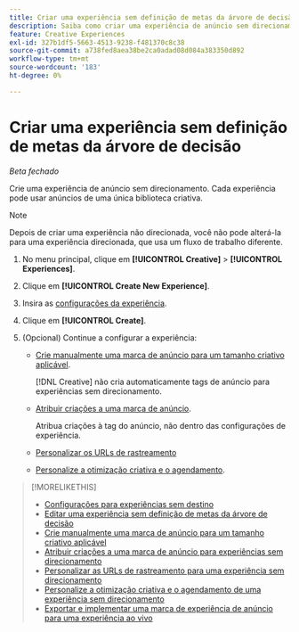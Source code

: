 ```yaml
---
title: Criar uma experiência sem definição de metas da árvore de decisão
description: Saiba como criar uma experiência de anúncio sem direcionamento.
feature: Creative Experiences
exl-id: 327b1df5-5663-4513-9238-f481370c8c38
source-git-commit: a738fed8aea38be2ca0adad08d084a383350d892
workflow-type: tm+mt
source-wordcount: '183'
ht-degree: 0%

---
```


# Criar uma experiência sem definição de metas da árvore de decisão

*Beta fechado*

Crie uma experiência de anúncio sem direcionamento. Cada experiência pode usar anúncios de uma única biblioteca criativa.

>[!NOTE]
>
> Depois de criar uma experiência não direcionada, você não pode alterá-la para uma experiência direcionada, que usa um fluxo de trabalho diferente.

1. No menu principal, clique em **[!UICONTROL Creative]** > **[!UICONTROL Experiences]**.

1. Clique em **[!UICONTROL Create New Experience]**.

1. Insira as [configurações da experiência](experience-settings-no-targeting.md).

1. Clique em **[!UICONTROL Create]**.

1. (Opcional) Continue a configurar a experiência:

   * [Crie manualmente uma marca de anúncio para um tamanho criativo aplicável](experience-tag-create-manually.md).

     [!DNL Creative] não cria automaticamente tags de anúncio para experiências sem direcionamento.

   * [Atribuir criações a uma marca de anúncio](experience-tag-assign-creatives.md).

     Atribua criações à tag do anúncio, não dentro das configurações de experiência.

   * [Personalizar os URLs de rastreamento](experience-tracking-urls-no-targeting.md)

   * [Personalize a otimização criativa e o agendamento](experience-optimization-scheduling-no-targeting.md).

>[!MORELIKETHIS]
>
>* [Configurações para experiências sem destino](experience-settings-no-targeting.md)
>* [Editar uma experiência sem definição de metas da árvore de decisão](experience-edit-no-targeting.md)
>* [Crie manualmente uma marca de anúncio para um tamanho criativo aplicável](/help/creative/experiences/experience-tag-create-manually.md)
>* [Atribuir criações a uma marca de anúncio para experiências sem direcionamento](experience-tag-assign-creatives.md)
>* [Personalizar as URLs de rastreamento para uma experiência sem direcionamento](/help/creative/experiences/experience-tracking-urls-no-targeting.md)
>* [Personalize a otimização criativa e o agendamento de uma experiência sem direcionamento](/help/creative/experiences/experience-optimization-scheduling-no-targeting.md)
>* [Exportar e implementar uma marca de experiência de anúncio para uma experiência ao vivo](/help/creative/experiences/experience-tag-export.md)
